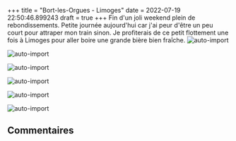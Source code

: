 +++
title = "Bort-les-Orgues - Limoges"
date = 2022-07-19 22:50:46.899243
draft = true
+++
Fin d'un joli weekend plein de rebondissements. Petite journée aujourd'hui car j'ai peur d'être un peu court pour attraper mon train sinon.
Je profiterais de ce petit flottement une fois à Limoges pour aller boire une grande bière bien fraîche. 
![auto-import](https://thumbsnap.com/i/pqfoLHP2.jpg)

![auto-import](https://thumbsnap.com/i/bvLjqJT2.jpg)

![auto-import](https://thumbsnap.com/i/pdVS7oX1.jpg)

![auto-import](https://thumbsnap.com/i/YhyfSgJW.jpg)

![auto-import](https://thumbsnap.com/i/5ZEW9aAE.jpg)

![auto-import](https://thumbsnap.com/i/Ke7c6r5h.jpg)
## Commentaires
